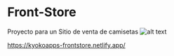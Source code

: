 # Front-Store
Proyecto para un Sitio de venta de camisetas
![alt text](https://d33wubrfki0l68.cloudfront.net/5feada6267f9689dc66f4b62/screenshot.png)

https://kyokoapps-frontstore.netlify.app/
